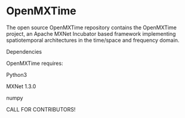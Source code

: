 # OpenMXTime
The open source OpenMXTime repository contains the OpenMXTime project, an Apache MXNet Incubator based framework implementing spatiotemporal architectures in the time/space and frequency domain.

Dependencies

OpenMXTime requires:

Python3

MXNet 1.3.0

numpy

CALL FOR CONTRIBUTORS!
